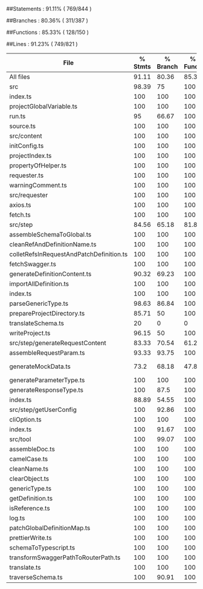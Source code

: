 ##Statements   : 91.11% ( 769/844 )

##Branches     : 80.36% ( 311/387 )

##Functions    : 85.33% ( 128/150 )

##Lines        : 91.23% ( 749/821 )

File                                       | % Stmts | % Branch | % Funcs | % Lines | Uncovered Line #s                              
-------------------------------------------|---------|----------|---------|---------|------------------------------------------------
All files                                  |   91.11 |    80.36 |   85.33 |   91.23 |                                                
 src                                       |   98.39 |       75 |     100 |   98.31 |                                                
  index.ts                                 |     100 |      100 |     100 |     100 |                                                
  projectGlobalVariable.ts                 |     100 |      100 |     100 |     100 |                                                
  run.ts                                   |      95 |    66.67 |     100 |      95 | 10                                             
  source.ts                                |     100 |      100 |     100 |     100 |                                                
 src/content                               |     100 |      100 |     100 |     100 |                                                
  initConfig.ts                            |     100 |      100 |     100 |     100 |                                                
  projectIndex.ts                          |     100 |      100 |     100 |     100 |                                                
  propertyOfHelper.ts                      |     100 |      100 |     100 |     100 |                                                
  requester.ts                             |     100 |      100 |     100 |     100 |                                                
  warningComment.ts                        |     100 |      100 |     100 |     100 |                                                
 src/requester                             |     100 |      100 |     100 |     100 |                                                
  axios.ts                                 |     100 |      100 |     100 |     100 |                                                
  fetch.ts                                 |     100 |      100 |     100 |     100 |                                                
 src/step                                  |   84.56 |    65.18 |   81.82 |    84.7 |                                                
  assembleSchemaToGlobal.ts                |     100 |      100 |     100 |     100 |                                                
  cleanRefAndDefinitionName.ts             |     100 |      100 |     100 |     100 |                                                
  colletRefsInRequestAndPatchDefinition.ts |     100 |      100 |     100 |     100 |                                                
  fetchSwagger.ts                          |     100 |      100 |     100 |     100 |                                                
  generateDefinitionContent.ts             |   90.32 |    69.23 |     100 |   90.32 | 59-61,82                                       
  importAllDefinition.ts                   |     100 |      100 |     100 |     100 |                                                
  index.ts                                 |     100 |      100 |     100 |     100 |                                                
  parseGenericType.ts                      |   98.63 |    86.84 |     100 |   98.57 | 30                                             
  prepareProjectDirectory.ts               |   85.71 |       50 |     100 |   85.71 | 10                                             
  translateSchema.ts                       |      20 |        0 |       0 |   20.45 | 12-29,45-60,65-81,93-95                        
  writeProject.ts                          |   96.15 |       50 |     100 |   96.15 | 27                                             
 src/step/generateRequestContent           |   83.33 |    70.54 |   61.29 |   83.87 |                                                
  assembleRequestParam.ts                  |   93.33 |    93.75 |     100 |   93.33 | 18                                             
  generateMockData.ts                      |    73.2 |    68.18 |   47.83 |   73.63 | 18-28,39,41-47,64,84,91,93,117,131,135,143,149 
  generateParameterType.ts                 |     100 |      100 |     100 |     100 |                                                
  generateResponseType.ts                  |     100 |     87.5 |     100 |     100 | 24                                             
  index.ts                                 |   88.89 |    54.55 |     100 |   88.89 | 29-34                                          
 src/step/getUserConfig                    |     100 |    92.86 |     100 |     100 |                                                
  cliOption.ts                             |     100 |      100 |     100 |     100 |                                                
  index.ts                                 |     100 |    91.67 |     100 |     100 | 40                                             
 src/tool                                  |     100 |    99.07 |     100 |     100 |                                                
  assembleDoc.ts                           |     100 |      100 |     100 |     100 |                                                
  camelCase.ts                             |     100 |      100 |     100 |     100 |                                                
  cleanName.ts                             |     100 |      100 |     100 |     100 |                                                
  clearObject.ts                           |     100 |      100 |     100 |     100 |                                                
  genericType.ts                           |     100 |      100 |     100 |     100 |                                                
  getDefinition.ts                         |     100 |      100 |     100 |     100 |                                                
  isReference.ts                           |     100 |      100 |     100 |     100 |                                                
  log.ts                                   |     100 |      100 |     100 |     100 |                                                
  patchGlobalDefinitionMap.ts              |     100 |      100 |     100 |     100 |                                                
  prettierWrite.ts                         |     100 |      100 |     100 |     100 |                                                
  schemaToTypescript.ts                    |     100 |      100 |     100 |     100 |                                                
  transformSwaggerPathToRouterPath.ts      |     100 |      100 |     100 |     100 |                                                
  translate.ts                             |     100 |      100 |     100 |     100 |                                                
  traverseSchema.ts                        |     100 |    90.91 |     100 |     100 | 20                                             
